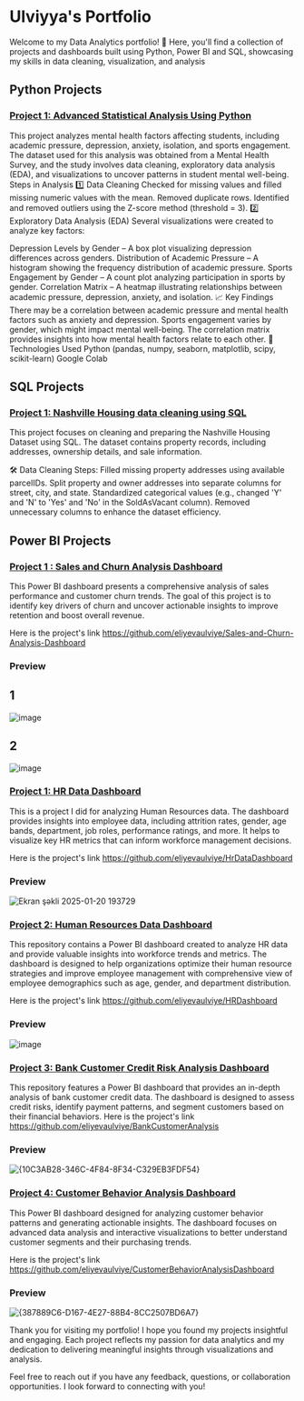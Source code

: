 # Ulviyya's Portfolio
Welcome to my Data Analytics portfolio! 🚀 Here, you'll find a collection of projects and dashboards built using Python, Power BI and SQL, showcasing my skills in data cleaning, visualization, and analysis

## Python Projects

### [Project 1: Advanced Statistical Analysis Using Python](https://github.com/eliyevaulviye/Advanced-Statistical-Analysis)
This project analyzes mental health factors affecting students, including academic pressure, depression, anxiety, isolation, and sports engagement. The dataset used for this analysis was obtained from a Mental Health Survey, and the study involves data cleaning, exploratory data analysis (EDA), and visualizations to uncover patterns in student mental well-being.
Steps in Analysis
1️⃣ Data Cleaning
Checked for missing values and filled missing numeric values with the mean.
Removed duplicate rows.
Identified and removed outliers using the Z-score method (threshold = 3).
2️⃣ Exploratory Data Analysis (EDA)
Several visualizations were created to analyze key factors:

Depression Levels by Gender – A box plot visualizing depression differences across genders.
Distribution of Academic Pressure – A histogram showing the frequency distribution of academic pressure.
Sports Engagement by Gender – A count plot analyzing participation in sports by gender.
Correlation Matrix – A heatmap illustrating relationships between academic pressure, depression, anxiety, and isolation.
📈 Key Findings
There may be a correlation between academic pressure and mental health factors such as anxiety and depression.
Sports engagement varies by gender, which might impact mental well-being.
The correlation matrix provides insights into how mental health factors relate to each other.
📂 Technologies Used
Python (pandas, numpy, seaborn, matplotlib, scipy, scikit-learn)
Google Colab 

## SQL Projects

### [Project 1: Nashville Housing data cleaning using SQL](https://github.com/eliyevaulviye/Nashville-Housing-Data-Cleaning-)
This project focuses on cleaning and preparing the Nashville Housing Dataset using SQL. The dataset contains property records, including addresses, ownership details, and sale information.

🛠️ Data Cleaning Steps:
Filled missing property addresses using available parcelIDs.
Split property and owner addresses into separate columns for street, city, and state.
Standardized categorical values (e.g., changed 'Y' and 'N' to 'Yes' and 'No' in the SoldAsVacant column).
Removed unnecessary columns to enhance the dataset efficiency.

## Power BI Projects

### [Project 1 : Sales and Churn Analysis Dashboard](https://github.com/eliyevaulviye/Sales-and-Churn-Analysis-Dashboard)

This Power BI dashboard presents a comprehensive analysis of sales performance and customer churn trends. The goal of this project is to identify key drivers of churn and uncover actionable insights to improve retention and boost overall revenue.

Here is the project's link https://github.com/eliyevaulviye/Sales-and-Churn-Analysis-Dashboard

### Preview
## 1 
![image](https://github.com/user-attachments/assets/de77db47-8e05-4113-9e31-21e9c798b2a0)
## 2
![image](https://github.com/user-attachments/assets/d251e0ce-604d-444e-9c53-925d46999bcc)



### [Project 1: HR Data Dashboard](https://github.com/eliyevaulviye/HrDataDashboard)


This is a project I did for analyzing Human Resources data. The dashboard provides insights into employee data, including attrition rates, gender, age bands, department, job roles, performance ratings, and more. It helps to visualize key HR metrics that can inform workforce management decisions.

Here is the project's link https://github.com/eliyevaulviye/HrDataDashboard

### Preview
![Ekran şəkli 2025-01-20 193729](https://github.com/user-attachments/assets/a2ae1c95-36f3-4d49-b806-96d2bbe95346)

### [Project 2: Human Resources Data Dashboard](https://github.com/eliyevaulviye/HRDashboard)

This repository contains a Power BI dashboard created to analyze HR data and provide valuable insights into workforce trends and metrics. The dashboard is designed to help organizations optimize their human resource strategies and improve employee management with comprehensive view of employee demographics such as age, gender, and department distribution.

Here is the project's link https://github.com/eliyevaulviye/HRDashboard
### Preview

![image](https://github.com/user-attachments/assets/247e4e51-d7e2-44b8-b5df-e49e2438d136)






### [Project 3: Bank Customer Credit Risk Analysis Dashboard](https://github.com/eliyevaulviye/BankCustomerAnalysis)


This repository features a Power BI dashboard that provides an in-depth analysis of bank customer credit data. The dashboard is designed to assess credit risks, identify payment patterns, and segment customers based on their financial behaviors.
Here is the project's link https://github.com/eliyevaulviye/BankCustomerAnalysis

### Preview
![{10C3AB28-346C-4F84-8F34-C329EB3FDF54}](https://github.com/user-attachments/assets/75cfa381-f3eb-4b13-ad0a-2f5f9d22e1b8)






### [Project 4: Customer Behavior Analysis Dashboard](https://github.com/eliyevaulviye/CustomerBehaviorAnalysisDashboard)

This Power BI dashboard designed for analyzing customer behavior patterns and generating actionable insights. The dashboard focuses on advanced data analysis and interactive visualizations to better understand customer segments and their purchasing trends.


Here is the project's link https://github.com/eliyevaulviye/CustomerBehaviorAnalysisDashboard
### Preview
![{387889C6-D167-4E27-88B4-8CC2507BD6A7}](https://github.com/user-attachments/assets/3d059806-7f95-483a-a6e3-f3fdf1c7e967)


Thank you for visiting my portfolio! I hope you found my projects insightful and engaging. Each project reflects my passion for data analytics and my dedication to delivering meaningful insights through visualizations and analysis.

Feel free to reach out if you have any feedback, questions, or collaboration opportunities. I look forward to connecting with you!










